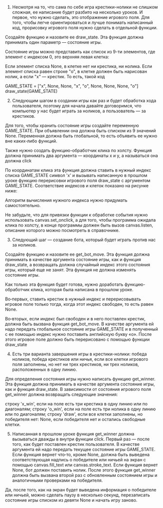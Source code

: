 1) Несмотря на то, что сама по себе игра крестики-нолики не слишком сложная, ее написание будет разбито на несколько уроков. И первое, что нужно сделать, это отображение игрового поля. Для того, чтобы легче ориентироваться и лучше понимать написанный код, прорисовку игрового поля нужно сделать в отдельной функции.

Создайте функцию и назовите ее draw_state. Эта функция должна принимать один параметр — состояние игры.

Состояние игры можно представить как список из 9-ти элементов, где элемент с индексом 0, это верхняя левая клетка:

Если элемент списка None, в клетке нет ни крестика, ни нолика. Если элемент списка равен строке "o", в клетке должен быть нарисован нолик, а если "x" — крестик. То есть, такой код

GAME_STATE = ["x", None, None, "x", "o", None, None, None, "o"]
draw_state(GAME_STATE)


2) Следующим шагом в создании игры как раз и будет обработка хода пользователя, поэтому для начала давайте договоримся, что компьютер у нас будет играть за ноликов, а пользователь — за крестиков.

Для того, чтобы хранить состояние игры создайте переменную GAME_STATE. При объявлении она должна быть списком из 9 значений None. Переменная должна быть глобальной, то есть объявить ее нужно вне каких‑либо функций.

Также нужно создать функцию-обработчик клика по холсту. Функция должна принимать два аргумента — координаты x и y, а называться она должна click

По координатам клика эта функция должна ставить в нужный индекс списка GAME_STATE символ 'x' и вызывать написанную в прошлом уроке функцию перерисовки игрового поля draw_state с аргументом GAME_STATE. Соответствие индексов и клеток показано на рисунке ниже:

Алгоритм вычисления нужного индекса нужно придумать самостоятельно.

Не забудьте, что для привязки функции к обработке события нужно использовать canvas.set_onclick, а для того, чтобы программа ожидала клика по холсту, в конце программы должен быть вызов canvas.listen, описание которого можно посмотреть в справочнике.

3) Следующий шаг — создание бота, который будет играть против нас за ноликов.

Создайте функцию и назовите ее get_bot_move. Эта функция должна принимать в качестве аргумента состояние игры, как и функция draw_state, а возвращать должна случайный индекс этого состояния игры, который еще не занят. Эта функция не должна изменять состояние игры.

Как только эта функция будет готова, нужно доработать функцию-обработчик клика, которая была написана в прошлом уроке.

Во‑первых, ставить крестик в нужный индекс и перерисовывать игровое поле только тогда, когда этот индекс свободен, то есть равен None.

Во‑вторых, если индекс был свободен и в него поставлен крестик, должна быть вызвана функция get_bot_move. В качестве аргумента ей надо передать глобальное состояние игры GAME_STATE и в полученный с ее помощью индекс нужно поставить английскую букву «o». После этого игровое поле должно быть перерисовано с помощью функции draw_state

4) Есть три варианта завершения игры в крестики-нолики: победа ноликов, победа крестиков или ничья, если все клетки игрового поля заполнены, но нет ни трех крестиков, ни трех ноликов, расположенных в одну линию.

Для определения состояния игры нужно написать функцию get_winner. Эта функция должна принимать в качестве аргумента состояние игры, как и функция draw_state. В зависимости от состояния игрового поля get_winner должна возвращать следующие значения:

строку 'x_win', если на поле есть три крестика в одну линию или по диагоналям;
строку 'o_win', если на поле есть три нолика в одну линию или по диагоналям;
строку 'draw', если все клетки заполнены, но победителя нет:
None, если победителя нет и остались свободные клетки.

5) Написанная в прошлом уроке функция get_winner должна вызываться дважды в внутри функции click. Первый раз — после того, как будет поставлен крестик пользователя. В качестве аргумента ей надо передать текущее состояние игры GAME_STATE. Если функция вернет что‑то, кроме None, должна быть выведена соответствующая надпись о победителе или ничьей на экран с помощью canvas.fill_text или canvas.stroke_text. Если функция вернет None, бот должен поставить нолик. После этого функция get_winner должна быть вызвана второй раз с обновленным состоянием игры и аналогичными проверками на победителя.

Да, после того, как на экран будет выведена информация о победителе или ничьей, можно сделать паузу в несколько секунд, перезаписать состояние игры списком из девяти None и начать игру заново.
